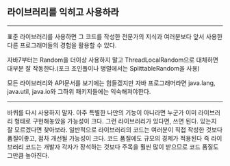 ## 라이브러리를 익히고 사용하라

---

표준 라이브러리를 사용하면 그 코드를 작성한 전문가의 지식과 여러분보다 앞서 사용한 다른 프로그래머들의 경험을 활용할 수 있다.

자바7부터는 Random을 더이상 사용하지 말고 ThreadLocalRandom으로 대체하면 대부분 잘 작동한다.(포크 조인풀이나 병렬에서는 SplittableRandom을 사용)

모든 라이브러리와 API문서를 보기에는 힘들겠지만 자바 프로그래머라면 java.lang, java.util, java.io와 그하위 패키지들에는 익숙해져야한다.

---

바퀴를 다시 사용하지 말자. 아주 특별한 나만의 기능이 아니라면 누군가 이미 라이브러리 형태로 구현해놓았을 가능성이 크다. 그런 라이브러리가 있다면, 쓰면 된다. 있는지 잘 모르겠다면 찾아보라. 일반적으로 라이브러리의 코드는 여러분이 직접 작성한 것보다 품질이좋고, 점차 개선될 가능성이 크다. 코드 품질에도 규모의 경제가 적용된다 즉 라이브러리 코드는 개발자 각자가 장석하는 것보다 주목을 훨씬 많이 받으므로 코드 품질도 그만큼 높아진다.
